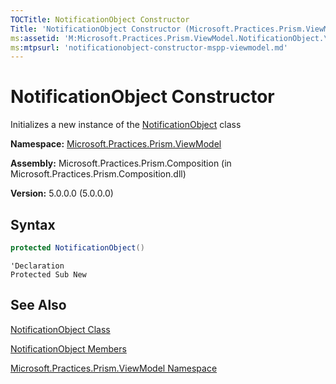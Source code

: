 ```yaml
---
TOCTitle: NotificationObject Constructor
Title: 'NotificationObject Constructor (Microsoft.Practices.Prism.ViewModel)'
ms:assetid: 'M:Microsoft.Practices.Prism.ViewModel.NotificationObject.\#ctor'
ms:mtpsurl: 'notificationobject-constructor-mspp-viewmodel.md'
---
```


# NotificationObject Constructor

Initializes a new instance of the [NotificationObject](notificationobject-class-mspp-viewmodel.md) class

**Namespace:** [Microsoft.Practices.Prism.ViewModel](mspp-viewmodel-namespace.md)

**Assembly:** Microsoft.Practices.Prism.Composition (in Microsoft.Practices.Prism.Composition.dll)

**Version:** 5.0.0.0 (5.0.0.0)

## Syntax

```C#
protected NotificationObject()
```

```VB
'Declaration
Protected Sub New
```

## See Also

[NotificationObject Class](notificationobject-class-mspp-viewmodel.md)

[NotificationObject Members](notificationobject-members-mspp-viewmodel.md)

[Microsoft.Practices.Prism.ViewModel Namespace](mspp-viewmodel-namespace.md)
